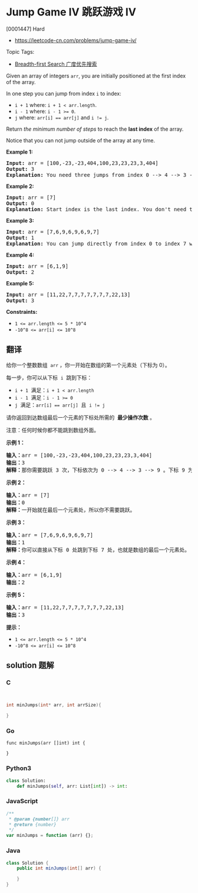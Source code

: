 # Jump Game IV 跳跃游戏 IV

[0001447] Hard

- https://leetcode-cn.com/problems/jump-game-iv/

Topic Tags:

- [Breadth-first Search 广度优先搜索](https://leetcode-cn.com/tag/breadth-first-search/)

Given an array of integers `arr`, you are initially positioned at the first index of the array.

In one step you can jump from index `i` to index:

- `i + 1` where: `i + 1 < arr.length`.
- `i - 1` where: `i - 1 >= 0`.
- `j` where: `arr[i] == arr[j]` and `i != j`.

Return _the minimum number of steps_ to reach the **last index** of the array.

Notice that you can not jump outside of the array at any time.

**Example 1:**

<pre><strong>Input:</strong> arr = [100,-23,-23,404,100,23,23,23,3,404]
<strong>Output:</strong> 3
<strong>Explanation:</strong> You need three jumps from index 0 --&gt; 4 --&gt; 3 --&gt; 9. Note that index 9 is the last index of the array.
</pre>

**Example 2:**

<pre><strong>Input:</strong> arr = [7]
<strong>Output:</strong> 0
<strong>Explanation:</strong> Start index is the last index. You don't need to jump.
</pre>

**Example 3:**

<pre><strong>Input:</strong> arr = [7,6,9,6,9,6,9,7]
<strong>Output:</strong> 1
<strong>Explanation:</strong> You can jump directly from index 0 to index 7 which is last index of the array.
</pre>

**Example 4:**

<pre><strong>Input:</strong> arr = [6,1,9]
<strong>Output:</strong> 2
</pre>

**Example 5:**

<pre><strong>Input:</strong> arr = [11,22,7,7,7,7,7,7,7,22,13]
<strong>Output:</strong> 3
</pre>

**Constraints:**

- `1 <= arr.length <= 5 * 10^4`
- `-10^8 <= arr[i] <= 10^8`

## 翻译

给你一个整数数组  `arr` ，你一开始在数组的第一个元素处（下标为 0）。

每一步，你可以从下标  `i`  跳到下标：

- `i + 1`  满足：`i + 1 < arr.length`
- `i - 1`  满足：`i - 1 >= 0`
- `j`  满足：`arr[i] == arr[j]`  且  `i != j`

请你返回到达数组最后一个元素的下标处所需的  **最少操作次数** 。

注意：任何时候你都不能跳到数组外面。

**示例 1：**

<pre><strong>输入：</strong>arr = [100,-23,-23,404,100,23,23,23,3,404]
<strong>输出：</strong>3
<strong>解释：</strong>那你需要跳跃 3 次，下标依次为 0 --&gt; 4 --&gt; 3 --&gt; 9 。下标 9 为数组的最后一个元素的下标。
</pre>

**示例 2：**

<pre><strong>输入：</strong>arr = [7]
<strong>输出：</strong>0
<strong>解释：</strong>一开始就在最后一个元素处，所以你不需要跳跃。
</pre>

**示例 3：**

<pre><strong>输入：</strong>arr = [7,6,9,6,9,6,9,7]
<strong>输出：</strong>1
<strong>解释：</strong>你可以直接从下标 0 处跳到下标 7 处，也就是数组的最后一个元素处。
</pre>

**示例 4：**

<pre><strong>输入：</strong>arr = [6,1,9]
<strong>输出：</strong>2
</pre>

**示例 5：**

<pre><strong>输入：</strong>arr = [11,22,7,7,7,7,7,7,7,22,13]
<strong>输出：</strong>3
</pre>

**提示：**

- `1 <= arr.length <= 5 * 10^4`
- `-10^8 <= arr[i] <= 10^8`

## solution 题解

### C

```c


int minJumps(int* arr, int arrSize){

}
```

### Go

```golang
func minJumps(arr []int) int {

}
```

### Python3

```python
class Solution:
    def minJumps(self, arr: List[int]) -> int:
```

### JavaScript

```javascript
/**
 * @param {number[]} arr
 * @return {number}
 */
var minJumps = function (arr) {};
```

### Java

```java
class Solution {
    public int minJumps(int[] arr) {

    }
}
```
